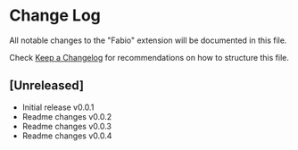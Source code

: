 # Change Log

All notable changes to the "Fabio" extension will be documented in this file.

Check [Keep a Changelog](http://keepachangelog.com/) for recommendations on how to structure this file.

## [Unreleased]

- Initial release v0.0.1
- Readme changes v0.0.2
- Readme changes v0.0.3
- Readme changes v0.0.4
